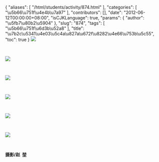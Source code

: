 {
    "aliases": [
        "/html/students/activity/874.html"
    ],
    "categories": [
        "\u5b66\u751f\u4e4b\u7a97"
    ],
    "contributors": [],
    "date": "2012-06-12T00:00:00+08:00",
    "isCJKLanguage": true,
    "params": {
        "author": "\u5fb7\u80b2\u5904"
    },
    "slug": "874",
    "tags": [
        "\u5b66\u751f\u6d3b\u52a8"
    ],
    "title": "\u7b2c\u5341\u4e03\u5c4a\u827a\u672f\u8282\u4e66\u753b\u5c55",
    "toc": true
}
![](https://cdn.tfls.online/mirror/full/3817a602b72166ae1c85f75ee5a11b1c3dc8f2a0.jpg)

 

![](https://cdn.tfls.online/mirror/full/05c9edfa5a22fbeb37957ec3bf39465ade7f62ee.jpg)

 

![](https://cdn.tfls.online/mirror/full/998d0f39d04ddbd285c23189659971d808833826.jpg)

 

![](https://cdn.tfls.online/mirror/full/b501e07753e34c850ebbf7b378a52636155d7417.jpg)

 

![](https://cdn.tfls.online/mirror/full/bbf0da91d8aea050d6f08f8c70d14e67f331f9c2.jpg)

 

![](https://cdn.tfls.online/mirror/full/1ed2108cb8f53279737b7beaf84dffe7eb535608.jpg)

 

**摄影/赵  堃**

